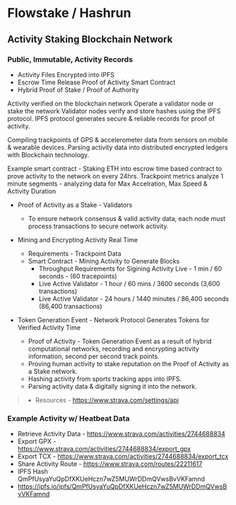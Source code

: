 # Flowstake / Hashrun

## Activity Staking Blockchain Network

### Public, Immutable, Activity Records

* Activity Files Encrypted into IPFS
* Escrow Time Release Proof of Activity Smart Contract 
* Hybrid Proof of Stake / Proof of Authority 

Activity verified on the blockchain network
Operate a validator node or stake the network 
Validator nodes verify and store hashes using the IPFS protocol.
IPFS protocol generates secure & reliable records for proof of activity.

Compiling trackpoints of GPS & accelerometer data from sensors on mobile & wearable devices.
Parsing activity data into distributed encrypted ledgers with Blockchain technology.

Example smart contract - Staking ETH into escrow time based contract to prove activity to the network on every 24hrs. 
Trackpoint metrics analyze 1 minute segments - analyzing data for Max Accelration, Max Speed & Activity Duration

-  Proof of Activity as a Stake - Validators
    - To ensure network consensus & valid activity data, each node must process transactions to secure network activity.

- Mining and Encrypting Activity Real Time
    - Requirements - Trackpoint Data
    - Smart Contract - Mining Activity to Generate Blocks
        - Throughput Requirements for Sigining Activity Live - 1 min / 60 seconds - (60 tracepoints)
        - Live Active Validator - 1 hour / 60 mins / 3600 seconds (3,600 transactions)
        - Live Active Validator - 24 hours / 1440 minutes / 86,400 seconds (86,400 transactions) 

- Token Generation Event - Network Protocol Generates Tokens for Verified Activity Time
    - Proof of Activity - Token Generation Event as a result of hybrid computational networks, recording and encrypting activity information, second per second track points.
    - Proving human activity to stake reputation on the Proof of Activity as a Stake network.
    - Hashing activity from sports tracking apps into IPFS.
    - Parsing activity data & digitally signing it into the network.
    
    
>- Resources - https://www.strava.com/settings/api
### Example Activity w/ Heatbeat Data
* Retrieve Activity Data - https://www.strava.com/activities/2744688834
* Export GPX - https://www.strava.com/activities/2744688834/export_gpx
* Export TCX - https://www.strava.com/activities/2744688834/export_tcx
* Share Activity Route - https://www.strava.com/routes/22211617
* IPFS Hash  QmPfUsyaYuQpDfXKUeHczn7wZ5MUWrDDmQVwsBvVKFamnd
* https://ipfs.io/ipfs/QmPfUsyaYuQpDfXKUeHczn7wZ5MUWrDDmQVwsBvVKFamnd
